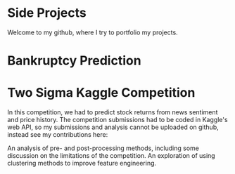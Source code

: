 # Side Projects

Welcome to my github, where I try to portfolio my projects.

# Bankruptcy Prediction




# Two Sigma Kaggle Competition

In this competition, we had to predict stock returns from news sentiment and price history. The competition submissions had to be coded in Kaggle's web API, so my submissions and analysis cannot be uploaded on github, instead see my contributions here:

<link 1> An analysis of pre- and post-processing methods, including some discussion on the limitations of the competition. 

<link 2> An exploration of using clustering methods to improve feature engineering.
